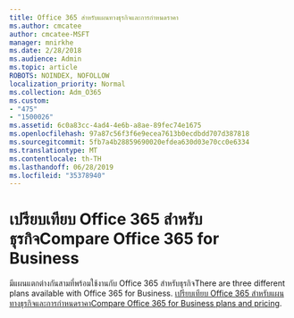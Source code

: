 ```yaml
---
title: Office 365 สำหรับแผนทางธุรกิจและการกำหนดราคา
ms.author: cmcatee
author: cmcatee-MSFT
manager: mnirkhe
ms.date: 2/28/2018
ms.audience: Admin
ms.topic: article
ROBOTS: NOINDEX, NOFOLLOW
localization_priority: Normal
ms.collection: Adm_O365
ms.custom:
- "475"
- "1500026"
ms.assetid: 6c0a83cc-4ad4-4e6b-a8ae-89fec74e1675
ms.openlocfilehash: 97a87c56f3f6e9ecea7613b0ecdbdd707d387818
ms.sourcegitcommit: 5fb7a4b28859690020efdea630d03e70cc0e6334
ms.translationtype: MT
ms.contentlocale: th-TH
ms.lasthandoff: 06/28/2019
ms.locfileid: "35378940"
---
```

# <a name="compare-office-365-for-business"></a><span data-ttu-id="409f3-102">เปรียบเทียบ Office 365 สำหรับธุรกิจ</span><span class="sxs-lookup"><span data-stu-id="409f3-102">Compare Office 365 for Business</span></span>

<span data-ttu-id="409f3-103">มีแผนแตกต่างกันสามที่พร้อมใช้งานกับ Office 365 สำหรับธุรกิจ</span><span class="sxs-lookup"><span data-stu-id="409f3-103">There are three different plans available with Office 365 for Business.</span></span> <span data-ttu-id="409f3-104">[เปรียบเทียบ Office 365 สำหรับแผนทางธุรกิจและการกำหนดราคา](https://products.office.com/compare-all-microsoft-office-products?tab=2)</span><span class="sxs-lookup"><span data-stu-id="409f3-104">[Compare Office 365 for Business plans and pricing](https://products.office.com/compare-all-microsoft-office-products?tab=2).</span></span>
  